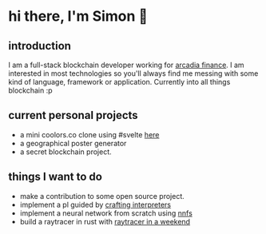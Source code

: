 # hi there, I'm Simon 👋


## introduction
I am a full-stack blockchain developer working for [arcadia finance](https://arcadia.finance). I am interested in most technologies so you'll always find me messing with some kind of language, framework or application. Currently into all things blockchain :p

## current personal projects
- a mini coolors.co clone using #svelte [here](https://palalette.vercel.app)
- a geographical poster generator
- a secret blockchain project. 

## things I want to do
- make a contribution to some open source project.
- implement a pl guided by [crafting interpreters](https://craftinginterpreters.com)
- implement a neural network from scratch using [nnfs](nnfs.io)
- build a raytracer in rust with [raytracer in a weekend](https://raytracing.github.io/)
